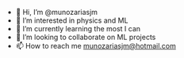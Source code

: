 - 👋 Hi, I’m @munozariasjm
- 👀 I’m interested in physics and ML 
- 🌱 I’m currently learning the most I can
- 💞️ I’m looking to collaborate on ML projects
- 📫 How to reach me munozariasjm@hotmail.com

<!---
munozariasjm/munozariasjm is a ✨ special ✨ repository because its `README.md` (this file) appears on your GitHub profile.
You can click the Preview link to take a look at your changes.
--->
